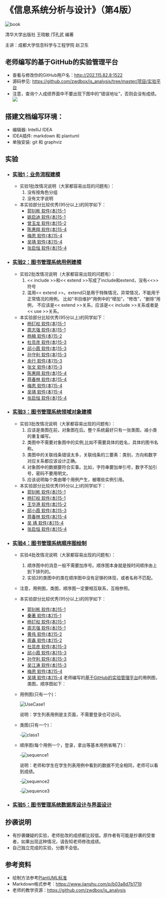﻿<!-- markdownlint-disable MD033-->
<!-- 禁止MD033类型的警告 https://www.npmjs.com/package/markdownlint -->

# 《信息系统分析与设计》（第4版）

![book](book.jpg)

清华大学出版社 王晓敏 邝孔武 编著

主讲：成都大学信息科学与工程学院 赵卫东

## 老师编写的基于GitHub的实验管理平台
- 查看与修改你的GitHub用户名：http://202.115.82.8:1522
- 源码参见: https://github.com/zwdbox/is_analysis/tree/master/项目/实验平台
- 注意，查询个人成绩界面中不要出现下图中的“错误地址”，否则会没有成绩。
  ![](p3.jpg)
  
## 搭建文档编写环境：
- 编辑器: IntelliJ IDEA
- IDEA插件: markdown 和 plantuml
- 单独安装: git 和 graphviz

## 实验

- ### [实验1：业务流程建模](./test1.md)
    - 实验1批改情况说明（大家都容易出现的问题有）：
        1. 没有按角色分组
        2. 没有文字说明
    - 本实验部分比较优秀(95分以上)的同学如下：    
        - [郭钊彬	软件(本)15-1](https://github.com/HaveyouBinbin/is_analysis/tree/master/test1)
        - [姚启迪	软件(本)15-1](https://github.com/Konoha-Y/is_analysis/tree/master/test1)
        - [曾玉龙	软件(本)15-2](https://github.com/Zengyulong/is_analysis/tree/master/test1)
        - [陈惠翔	软件(本)15-4](https://github.com/JasonChenhx/is_analysis/tree/master/test1)
        - [梅恩	软件(本)15-4](https://github.com/228957643/is_analysis/tree/master/test1)
        - [吴靖	软件(本)15-4](https://github.com/ikowalski/is_analysis/tree/master/test1)
        - [张启恒	软件(本)15-4](https://github.com/zhangqiheng/is_analysis/tree/master/test1)
- ### [实验2：图书管理系统用例建模](./test2.md)
    - 实验2批改情况说明（大家都容易出现的问题有）：
        1. << include >>和<< extend >>写成了include和extend，没有<<>>符号    
        2. 滥用<< extend >>。extend只是用于特殊情况，异常情况，不能用于正常情况的用例。
    比如“书目维护”用例中的“增加”，“修改”，“删除”用例，
    不应该是<< extend >>关系，应该是<< include >>关系或者是<< use >>关系。
    - 本实验部分比较优秀(95分以上)的同学如下：
        - [杨钉权	软件(本)15-1](https://github.com/sinmem/is_analysis/tree/master/test2)
        - [周志强	软件(本)15-1](https://github.com/aGreySky/is_analysis/tree/master/test2)
        - [杨楠	软件(本)15-2](https://github.com/abecd/is_analysis/tree/master/test2)
        - [杜芸彦	软件(本)15-3](https://github.com/d123456yy/is_analysis/tree/master/test2)
        - [邱小霞	软件(本)15-3](https://github.com/q1314520xx/is_analysis/tree/master/test2)
        - [孙守利	软件(本)15-3](https://github.com/shoulisun/is_analysis/tree/master/test2)
        - [余行	软件(本)15-3](https://github.com/yuhang456/is_analysis/tree/master/test2)
        - [张文	软件(本)15-3](https://github.com/Anntly/is_analysis/tree/master/test2)
        - [陈惠翔	软件(本)15-4](https://github.com/JasonChenhx/is_analysis/tree/master/test2)
        - [蒋春林	软件(本)15-4](https://github.com/FateBerserker/is_analysis/tree/master/test2)
        - [梅恩	软件(本)15-4](https://github.com/228957643/is_analysis/tree/master/test2)
        - [吴靖	软件(本)15-4](https://github.com/ikowalski/is_analysis/tree/master/test2)
        - [张启恒	软件(本)15-4](https://github.com/zhangqiheng/is_analysis/tree/master/test2)
- ### [实验3：图书管理系统领域对象建模](./test3.md)
    - 实验3批改情况说明（大家都容易出现的问题有）：
        1. 应该是类图在前，对象图在后。整个系统最好只有一张类图，减小类的重复编写。        
        2. 类图中不需要对象图中的实例,比如不需要具体的姓名，具体的图书名称。
        3. 类图中的关联线条错误太多，关联线条的三要素：类别，方向和数字对应关系都应该设计正确。 
        4. 对象图中的数据要符合实事。比如，字符串要加单引号，数字不加引号，密码不要用明文。   
        5. 应该说明每个类由哪个用例产生，被哪些实例引用。
    - 本实验部分比较优秀(95分以上)的同学如下：
        - [郭钊彬	软件(本)15-1](https://github.com/HaveyouBinbin/is_analysis/tree/master/test3)
        - [杨钉权	软件(本)15-1](https://github.com/sinmem/is_analysis/tree/master/test3)
        - [王华港	软件(本)15-2](https://github.com/wanghuagang/is_analysis/tree/master/test3)
        - [邱小霞	软件(本)15-3](https://github.com/q1314520xx/is_analysis/tree/master/test3)
        - [蒋春林	软件(本)15-4](https://github.com/FateBerserker/is_analysis/tree/master/test3)
        - [吴  靖	软件(本)15-4](https://github.com/ikowalski/is_analysis/tree/master/test3)
        - [张启恒	软件(本)15-4](https://github.com/zhangqiheng/is_analysis/tree/master/test3)
- ### [实验4：图书管理系统顺序图绘制](./test4.md)
    - 实验4批改情况说明（大家都容易出现的问题有）：
        1. 顺序图中的消息一般不需要加序号。顺序图本身就是按时间顺序由上到下排列的。
        2. 实验2的类图中的类在顺序图中没有足够的体现，或者名称不匹配。
    - 注意，用例图，类图，顺序图一定要相互联系，互相参照。
    - 本实验部分比较优秀(95分以上)的同学如下：
        - [郭钊彬	软件(本)15-1](https://github.com/HaveyouBinbin/is_analysis/tree/master/test4)
        - [秦著	软件(本)15-1](https://github.com/614756773/is_analysis/tree/master/test4)
        - [杨钉权	软件(本)15-1](https://github.com/sinmem/is_analysis/tree/master/test4)
        - [周志强	软件(本)15-1](https://github.com/aGreySky/is_analysis/tree/master/test4)
        - [黄伟	软件(本)15-2](https://github.com/hwaning/is_analysis/tree/master/test4)
        - [周鑫	软件(本)15-2](https://github.com/ZhouXin01/is_analysis/tree/master/test4)
        - [杜芸彦	软件(本)15-3](https://github.com/d123456yy/is_analysis/tree/master/test4)
        - [邱小霞	软件(本)15-3](https://github.com/q1314520xx/is_analysis/tree/master/test4)
        - [孙守利	软件(本)15-3](https://github.com/shoulisun/is_analysis/tree/master/test4)
        - [吴江涛	软件(本)15-3](https://github.com/wjtwjt96/is_analysis/tree/master/test4)
        - [梅恩	软件(本)15-4](https://github.com/228957643/is_analysis/tree/master/test4)
        - [吴靖	软件(本)15-4](https://github.com/ikowalski/is_analysis/tree/master/test4)
      老师编写的[基于GitHub的实验管理平台](http://202.115.82.8:1522)的用例图，类图，顺序图如下：
    - 用例图(只有一个)：
    
        ![UseCase1](./项目/实验平台/doc/UseCase.png) 
        
        说明：学生列表用例是主页面，不需要登录也可访问。
        
    - 类图(只有一个)：
    
        -![class1](./项目/实验平台/doc/class.png)          
              
    - 顺序图(每个用例一个，登录，拿出等基本用例省略了)：
    
        -![sequence1](./项目/实验平台/doc/sequence学生列表.png) 
        
        说明：老师和学生在学生列表用例中看到的数据不完全相同，老师可以看到成绩。
        
       -![sequence2](./项目/实验平台/doc/sequence查看成绩.png) 
        
        -![sequence3](./项目/实验平台/doc/sequence评定成绩.png)
        
- ### [实验5：图书管理系统数据库设计与界面设计](./test5.md)
          
## 抄袭说明
- 有抄袭嫌疑的实验，老师批改的成绩都比较低。原作者有可能是抄袭的受害者，如果出现这种情况，请告知老师修改成绩。
- 自己独立完成的实验，分数不会低。

## 参考资料
- 绘制方法参考[PlantUML标准](http://plantuml.com)
- Markdown格式参考：https://www.jianshu.com/p/b03a8d7b1719
- 老师的教学资源：https://github.com/zwdbox/is_analysis